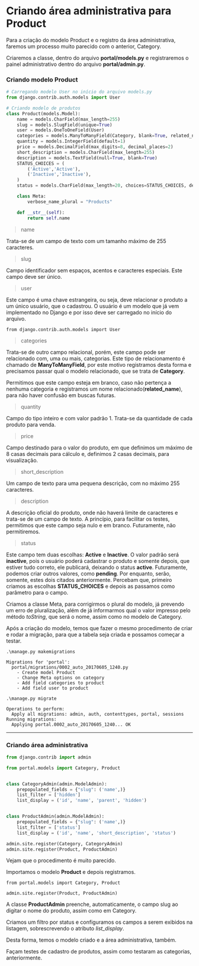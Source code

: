 # Criando área administrativa para Product

Para a criação do modelo Product e o registro da área administrativa, faremos um processo muito parecido com o anterior, Category.

Criaremos a classe, dentro do arquivo **portal/models.py** e registraremos o painel administrativo dentro do arquivo **portal/admin.py**.

### Criando modelo Product

```python
# Carregando modelo User no início do arquivo models.py
from django.contrib.auth.models import User

# Criando modelo de produtos
class Product(models.Model):
    name = models.CharField(max_length=255)
    slug = models.SlugField(unique=True)
    user = models.OneToOneField(User)
    categories = models.ManyToManyField(Category, blank=True, related_name='categories')
    quantity = models.IntegerField(default=1)
    price = models.DecimalField(max_digits=8, decimal_places=2)
    short_description = models.CharField(max_length=255)
    description = models.TextField(null=True, blank=True)
    STATUS_CHOICES = (
        ('Active','Active'),
        ('Inactive','Inactive'),
    )
    status = models.CharField(max_length=20, choices=STATUS_CHOICES, default="Inactive")

    class Meta:
        verbose_name_plural = "Products"

    def __str__(self):
        return self.name
```

> name

Trata-se de um campo de texto com um tamanho máximo de 255 caracteres.

> slug

Campo identificador sem espaços, acentos e caracteres especiais. Este campo deve ser único.

> user

Este campo é uma chave estrangeira, ou seja, deve relacionar o produto a um único usuário, que o cadastrou. O usuário é um modelo que já vem implementado no Django e por isso deve ser carregado no início do arquivo.

`from django.contrib.auth.models import User`

> categories

Trata-se de outro campo relacional, porém, este campo pode ser relacionado com, uma ou mais, categorias. Este tipo de relacionamento é chamado de **ManyToManyField**, por este motivo registramos desta forma e precisamos passar qual o modelo relacionado, que se trata de **Category**.

Permitimos que este campo esteja em branco, caso não pertença a nenhuma categoria e registramos um nome relacionado(**related_name**), para não haver confusão em buscas futuras.

> quantity

Campo do tipo inteiro e com valor padrão 1. Trata-se da quantidade de cada produto para venda.

> price

Campo destinado para o valor do produto, em que definimos um máximo de 8 casas decimais para cálculo e, definimos 2 casas decimais, para visualização.

> short_description

Um campo de texto para uma pequena descrição, com no máximo 255 caracteres.

> description

A descrição oficial do produto, onde não haverá limite de caracteres e trata-se de um campo de texto. A princípio, para facilitar os testes, permitimos que este campo seja nulo e em branco. Futuramente, não permitiremos.

> status

Este campo tem duas escolhas: **Active** e **Inactive**. O valor padrão será **inactive**, pois o usuário poderá cadastrar o produto e somente depois, que estiver tudo correto, ele publicará, deixando o status **active**. Futuramente, podemos criar outros valores, como **pending**. Por enquanto, serão, somente, estes dois citados anteriormente. Percebam que, primeiro criamos as escolhas **STATUS_CHOICES** e depois as passamos como parâmetro para o campo.

Criamos a classe Meta, para corrigirmos o plural do modelo, já prevendo um erro de pluralização, além de já informarmos qual o valor impresso pelo método *toString*, que será o nome, assim como no modelo de Category.

Após a criação do modelo, temos que fazer o mesmo procedimento de criar e rodar a migração, para que a tabela seja criada e possamos começar a testar.

`.\manage.py makemigrations`

```
Migrations for 'portal':
  portal/migrations/0002_auto_20170605_1240.py
    - Create model Product
    - Change Meta options on category
    - Add field categories to product
    - Add field user to product
```

`.\manage.py migrate`

```
Operations to perform:
  Apply all migrations: admin, auth, contenttypes, portal, sessions
Running migrations:
  Applying portal.0002_auto_20170605_1240... OK
```

***

### Criando área administrativa

```python
from django.contrib import admin

from portal.models import Category, Product


class CategoryAdmin(admin.ModelAdmin):
    prepopulated_fields = {"slug": ('name',)}
    list_filter = ['hidden']
    list_display = ('id', 'name', 'parent', 'hidden')


class ProductAdmin(admin.ModelAdmin):
    prepopulated_fields = {"slug": ('name',)}
    list_filter = ['status']
    list_display = ('id', 'name', 'short_description', 'status')

admin.site.register(Category, CategoryAdmin)
admin.site.register(Product, ProductAdmin)
```

Vejam que o procedimento é muito parecido.

Importamos o modelo **Product** e depois registramos.

`from portal.models import Category, Product`

`admin.site.register(Product, ProductAdmin)`

A classe **ProductAdmin** preenche, automaticamente, o campo slug ao digitar o nome do produto, assim como em Category.

Criamos um filtro por status e configuramos os campos a serem exibidos na listagem, sobrescrevendo o atributo *list_display*.

Desta forma, temos o modelo criado e a área administrativa, também.

Façam testes de cadastro de produtos, assim como testaram as categorias, anteriormente.